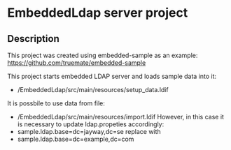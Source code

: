 EmbeddedLdap server project
===========================

Description
-----------

This project was created using embedded-sample as an example:
https://github.com/truemate/embedded-sample

This project starts embedded LDAP server and loads sample data into it:
- /EmbeddedLdap/src/main/resources/setup_data.ldif

It is possbile to use data from file:
- /EmbeddedLdap/src/main/resources/import.ldif
However, in this case it is necessary to update ldap.propeties accordingly:
- sample.ldap.base=dc=jayway,dc=se
replace with
- sample.ldap.base=dc=example,dc=com
